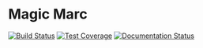 # Magic Marc

[![Build Status](https://travis-ci.org/marcnormandin/magicmarc.svg)](https://travis-ci.org/marcnormandin) 
[![Test Coverage](https://codecov.io/github/marcnormandin/magicmarc/coverage.svg?branch=master)](https://codecov.io/github/marcnormandin/magicmarc?branch=master)
[![Documentation Status](https://readthedocs.org/projects/magicmarc/badge/?version=latest)](http://magicmarc.readthedocs.org/en/latest/?badge=latest)
